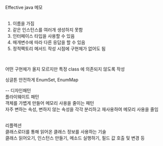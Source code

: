 Effective java 메모 <br>
<br>

1. 이름을 가짐<br>
2. 같은 인스턴스를 여러개 생성하지 못함<br>
3. 인터페이스 타입을 사용할 수 있음<br>
4. 매개변수에 따라 다른 응답을 할 수 있음<br>
5. 정적팩토리 메서드 작성 시점에 구현체가 없어도 됨<br>
<br>

 어떤 구현체가 올지 모르지만 특정 class 에 의존되지 않도록 작성<br>

싱글톤 안전하게 EnumSet, EnumMap<br>

-- 
디자인패턴<br>
플라이웨이트 패턴<br>
객체를 가볍게 만들어 메모리 사용을 줄이는 패턴<br>
자주 변하는 속성, 변하지 않는 속성을 각각 분리하고 재사용하여 메모리 사용을 줄임<br>
<br>

리플렉션 <br>
클래스로더를 통해 읽어온 클래스 정보를 사용하는 기술<br>
클래스 읽어오기, 인스턴스 만들기, 메소드 실행하기, 필드 값 호출 및 변경 등<br>
<br>



